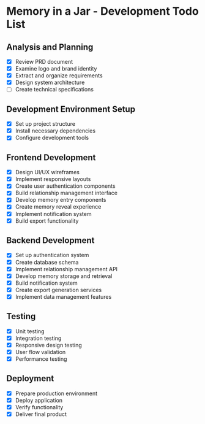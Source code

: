 # Memory in a Jar - Development Todo List

## Analysis and Planning
- [x] Review PRD document
- [x] Examine logo and brand identity
- [x] Extract and organize requirements
- [x] Design system architecture
- [ ] Create technical specifications

## Development Environment Setup
- [x] Set up project structure
- [x] Install necessary dependencies
- [x] Configure development tools

## Frontend Development
- [x] Design UI/UX wireframes
- [x] Implement responsive layouts
- [x] Create user authentication components
- [x] Build relationship management interface
- [x] Develop memory entry components
- [x] Create memory reveal experience
- [x] Implement notification system
- [x] Build export functionality

## Backend Development
- [x] Set up authentication system
- [x] Create database schema
- [x] Implement relationship management API
- [x] Develop memory storage and retrieval
- [x] Build notification system
- [x] Create export generation services
- [x] Implement data management features

## Testing
- [x] Unit testing
- [x] Integration testing
- [x] Responsive design testing
- [x] User flow validation
- [x] Performance testing

## Deployment
- [x] Prepare production environment
- [x] Deploy application
- [x] Verify functionality
- [x] Deliver final product
